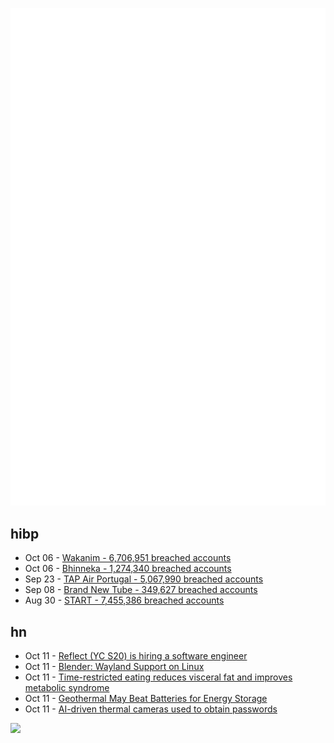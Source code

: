 ![Metrics](https://raw.githubusercontent.com/phixion/phixion/master/metrics.svg)

## hibp

<!--
for https://github.com/phixion/phixion/blob/main/.github/workflows/feeds.yml
-->
<!--START_SECTION:haveibeenpwnd-->
- Oct 06 - [Wakanim - 6,706,951 breached accounts](https://haveibeenpwned.com/PwnedWebsites#Wakanim)
- Oct 06 - [Bhinneka - 1,274,340 breached accounts](https://haveibeenpwned.com/PwnedWebsites#Bhinneka)
- Sep 23 - [TAP Air Portugal - 5,067,990 breached accounts](https://haveibeenpwned.com/PwnedWebsites#TAPAirPortugal)
- Sep 08 - [Brand New Tube - 349,627 breached accounts](https://haveibeenpwned.com/PwnedWebsites#BrandNewTube)
- Aug 30 - [START - 7,455,386 breached accounts](https://haveibeenpwned.com/PwnedWebsites#Start)
<!--END_SECTION:haveibeenpwnd-->

## hn

<!--
for https://github.com/phixion/phixion/blob/main/.github/workflows/feeds.yml
-->
<!--START_SECTION:hn-->
- Oct 11 - [Reflect (YC S20) is hiring a software engineer](https://www.ycombinator.com/companies/reflect/jobs/Bdo0cAY-software-engineer)
- Oct 11 - [Blender: Wayland Support on Linux](https://code.blender.org/2022/10/wayland-support-on-linux/)
- Oct 11 - [Time-restricted eating reduces visceral fat and improves metabolic syndrome](https://www.cell.com/cell-reports-medicine/fulltext/S2666-3791(22)00332-9)
- Oct 11 - [Geothermal May Beat Batteries for Energy Storage](https://spectrum.ieee.org/geothermal-energy)
- Oct 11 - [AI-driven thermal cameras used to obtain passwords](https://www.gla.ac.uk/news/headline_885914_en.html)
<!--END_SECTION:hn-->

<!--
for https://yhype.me
-->
![](https://hit.yhype.me/github/profile?user_id=13013670)

